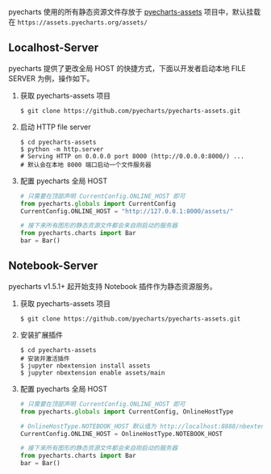 pyecharts 使用的所有静态资源文件存放于 [pyecharts-assets](https://github.com/pyecharts/pyecharts-assets) 项目中，默认挂载在  `https://assets.pyecharts.org/assets/`

## Localhost-Server

pyecharts 提供了更改全局 HOST 的快捷方式，下面以开发者启动本地 FILE SERVER 为例，操作如下。

1. 获取 pyecharts-assets 项目

    ```shell
    $ git clone https://github.com/pyecharts/pyecharts-assets.git
    ```

2. 启动 HTTP file server

    ```shell
    $ cd pyecharts-assets
    $ python -m http.server
    # Serving HTTP on 0.0.0.0 port 8000 (http://0.0.0.0:8000/) ...
    # 默认会在本地 8000 端口启动一个文件服务器
    ```

3. 配置 pyecharts 全局 HOST

    ```python
    # 只需要在顶部声明 CurrentConfig.ONLINE_HOST 即可
    from pyecharts.globals import CurrentConfig
    CurrentConfig.ONLINE_HOST = "http://127.0.0.1:8000/assets/"

    # 接下来所有图形的静态资源文件都会来自刚启动的服务器
    from pyecharts.charts import Bar
    bar = Bar()
    ```

## Notebook-Server

pyecharts v1.5.1+ 起开始支持 Notebook 插件作为静态资源服务。

1. 获取 pyecharts-assets 项目

    ```shell
    $ git clone https://github.com/pyecharts/pyecharts-assets.git
    ```

2. 安装扩展插件

    ```shell
    $ cd pyecharts-assets
    # 安装并激活插件
    $ jupyter nbextension install assets
    $ jupyter nbextension enable assets/main
    ```

3. 配置 pyecharts 全局 HOST

    ```python
    # 只需要在顶部声明 CurrentConfig.ONLINE_HOST 即可
    from pyecharts.globals import CurrentConfig, OnlineHostType

    # OnlineHostType.NOTEBOOK_HOST 默认值为 http://localhost:8888/nbextensions/assets/
    CurrentConfig.ONLINE_HOST = OnlineHostType.NOTEBOOK_HOST

    # 接下来所有图形的静态资源文件都会来自刚启动的服务器
    from pyecharts.charts import Bar
    bar = Bar()
    ```
